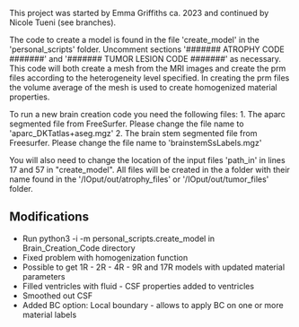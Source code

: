 This project was started by Emma Griffiths ca. 2023 and continued by Nicole Tueni (see branches).

The code to create a model is found in the file 'create_model' in the 'personal_scripts' folder. Uncomment sections '####### ATROPHY CODE #######' and '####### TUMOR LESION CODE #######' as necessary. This code will both create a mesh from the MRI images and create the prm files according to the heterogeneity level specified. In creating the prm files the volume average of the mesh is used to create homogenized material properties.

To run a new brain creation code you need the following files: 1. The aparc segmented file from FreeSurfer. Please change the file name to 'aparc_DKTatlas+aseg.mgz' 2. The brain stem segmented file from Freesurfer. Please change the file name to 'brainstemSsLabels.mgz'

You will also need to change the location of the input files 'path_in' in lines 17 and 57 in "create_model". All files will be created in the a folder with their name found in the '/IOput/out/atrophy_files' or '/IOput/out/tumor_files' folder.

## Modifications ##
- Run python3 -i -m personal_scripts.create_model in Brain_Creation_Code directory
- Fixed problem with homogenization function
- Possible to get 1R - 2R - 4R - 9R and 17R models with updated material parameters
- Filled ventricles with fluid - CSF properties added to ventricles
- Smoothed out CSF
- Added BC option: Local boundary - allows to apply BC on one or more material labels

